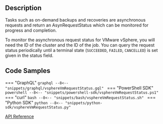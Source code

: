 ## Description
Tasks such as on-demand backups and recoveries are asynchronous requests and return an AsynRequestStatus which can be monitored for progress and completion.

To monitor the asynchronous request status for VMware vSphere, you will need the ID of the cluster and the ID of the job. You can query the request status periodically until a terminal state (`SUCCEEDED`, `FAILED`, `CANCELLED`) is set given in the status field.

## Code Samples

=== "GraphQL"
    ```graphql
    --8<-- "snippets/graphql/vsphereVmRequestStatus.gql"
    ```
=== "PowerShell SDK"
    ```powershell
    --8<-- "snippets/powershell-sdk/vsphereVmRequestStatus.ps1"
    ```
=== "curl"
    ```bash
    --8<-- "snippets/bash/vsphereVmRequestStatus.sh"
    ```
=== "Python SDK"
    ```python
    --8<-- "snippets/python-sdk/vsphereVmRequestStatus.py"
    ```

  [API Reference](http://gqldocstesting.s3-website-us-west-2.amazonaws.com/queries/vSphereVMAsyncRequestStatus)